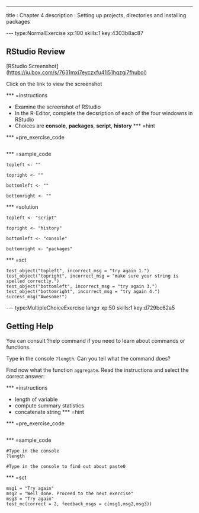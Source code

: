 ---
title       : Chapter 4
description : Setting up projects, directories and installing packages



--- type:NormalExercise xp:100 skills:1 key:4303b8ac87
## RStudio Review
[RStudio Screenshot] (https://iu.box.com/s/7631mxi7eyczxfu41l51hqzgi7fhubol)

Click on the link to view the screenshot

*** =instructions
- Examine the screenshot of RStudio
- In the R-Editor, complete the decsription of each of the four windowns in RStudio
- Choices are **console**, **packages**, **script**, **history** 
*** =hint


*** =pre_exercise_code
```{r}

```

*** =sample_code
```{r}
topleft <- ""

topright <- ""

bottomleft <- ""

bottomright <- ""
```

*** =solution
```{r}
topleft <- "script"

topright <- "history"

bottomleft <- "console"

bottomright <- "packages"
```

*** =sct
```{r}
test_object("topleft", incorrect_msg = "try again 1.")
test_object("topright", incorrect_msg = "make sure your string is spelled correctly.")
test_object("bottomleft", incorrect_msg = "try again 3.")
test_object("bottomright", incorrect_msg = "try again 4.")
success_msg("Awesome!")
```


--- type:MultipleChoiceExercise lang:r xp:50 skills:1 key:d729bc62a5
## Getting Help
You can consult ?help command if you need to learn about commands or functions.

Type in the console ` ?length `. Can you tell what the command does?

Find now what the function ` aggregate `. Read the instructions and select the correct answer:


*** =instructions
- length of variable
- compute summary statistics
- concatenate string
*** =hint

*** =pre_exercise_code
```{r}

```
*** =sample_code
```{r}
#Type in the console 
?length

#Type in the console to find out about paste0

```
*** =sct
```{r}
msg1 = "Try again"
msg2 = "Well done. Proceed to the next exercise"
msg3 = "Try again"
test_mc(correct = 2, feedback_msgs = c(msg1,msg2,msg3))
```
